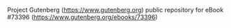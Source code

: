 Project Gutenberg (https://www.gutenberg.org) public repository for eBook #73396 (https://www.gutenberg.org/ebooks/73396)
